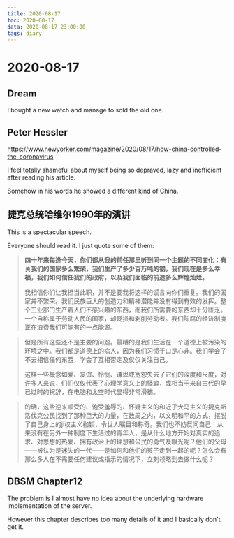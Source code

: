 ```yaml
---
title: 2020-08-17
toc: 2020-08-17
data: 2020-08-17 23:00:00
tags: diary
---
```



# 2020-08-17

## Dream

I bought a new watch and manage to sold the old one.

## Peter Hessler

https://www.newyorker.com/magazine/2020/08/17/how-china-controlled-the-coronavirus

I feel totally shameful about myself being so depraved, lazy and inefficient after reading his article.

Somehow in his words he showed a different kind of China.



## **捷克总统哈维尔1990年的演讲**

This is a spectacular speech. 

Everyone should read it. I just quote some of them:

> **四十年来每逢今天，你们都从我的前任那里听到同一个主题的不同变化：有关我们的国家多么繁荣，我们生产了多少百万吨的钢，我们现在是多么幸福，我们如何信任我们的政府，以及我们面临的前途多么辉煌灿烂。** 
>
> 我相信你们让我担当此职，并不是要我将这样的谎言向你们重复。我们的国家并不繁荣。我们民族巨大的创造力和精神潜能并没有得到有效的发挥。整个工业部门生产着人们不感兴趣的东西，而我们所需要的东西却十分匮乏。一个自称属于劳动人民的国家，却贬损和剥削劳动者。我们陈腐的经济制度正在浪费我们可能有的一点能源。

> 但是所有这些还不是主要的问题。最糟的是我们生活在一个道德上被污染的环境之中。我们都是道德上的病人，因为我们习惯于口是心非。我们学会了不去相信任何东西，学会了互相否定及仅仅关注自己。
>
> 这样一些概念如爱、友谊、怜悯、谦卑或宽恕失去了它们的深度和尺度，对许多人来说，们们仅仅代表了心理学意义上的怪癖，或相当于来自古代的早已过时的祝辞，在电脑和太空时代显得非常滑稽。

> 的确，这些逆来顺受的、饱受羞辱的、怀疑主义的和近乎犬马主义的捷克斯洛伐克公民找到了那种巨大的力量，在数周之内，以文明和平的方式，摆脱了自己身上的ji权主义枷锁，令世人瞩目和称奇。我们也不妨反问自己：从来没有在另外一种制度下生活过的青年人，是从什么地方开始对真实的追求、对思想的热爱、拥有政治上的理想和公民的勇气及眼光呢？他们的父母——被认为是迷失的一代——是如何和他们的孩子走到一起的呢？怎么会有那么多人在不需要任何建议或指示的情况下，立刻领略到去做什么呢？

## DBSM Chapter12

The problem is I almost have no idea about the underlying hardware implementation of the server.

However this chapter describes too many details of it and I basically don't get it.



